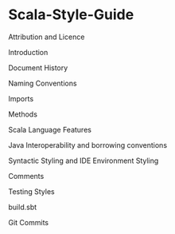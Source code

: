 # Scala-Style-Guide

Attribution and Licence

Introduction

Document History

Naming Conventions

Imports

Methods

Scala Language Features

Java Interoperability and borrowing conventions

Syntactic Styling and IDE Environment Styling

Comments

Testing Styles

build.sbt


Git Commits
